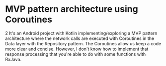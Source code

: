 # MVP pattern architecture using Coroutines
2
It's an Android project with Kotlin implementing/exploring a MVP pattern architecture where the network calls are executed with Coroutines in the Data layer with the Repository pattern. 
The Coroutines allow us keep a code more clear and concise. However, I don't know how to implement that response processing that you're able to do with some functions with RxJava.
